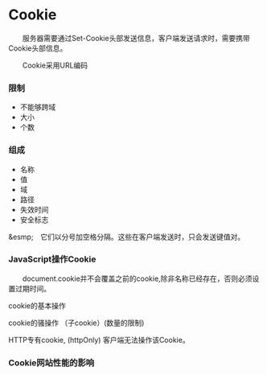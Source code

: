 # Cookie

  &emsp;&emsp;服务器需要通过Set-Cookie头部发送信息，客户端发送请求时，需要携带Cookie头部信息。

  &emsp;&emsp;Cookie采用URL编码

### 限制

  - 不能够跨域
  - 大小
  - 个数

### 组成

  - 名称
  - 值
  - 域
  - 路径
  - 失效时间
  - 安全标志

  &esmp;&emsp;它们以分号加空格分隔。这些在客户端发送时，只会发送键值对。

### JavaScript操作Cookie

  &emsp;&emsp;document.cookie并不会覆盖之前的cookie,除非名称已经存在，否则必须设置过期时间。

  cookie的基本操作

  cookie的骚操作 （子cookie）(数量的限制)

  HTTP专有cookie, (httpOnly) 客户端无法操作该Cookie。

### Cookie网站性能的影响

